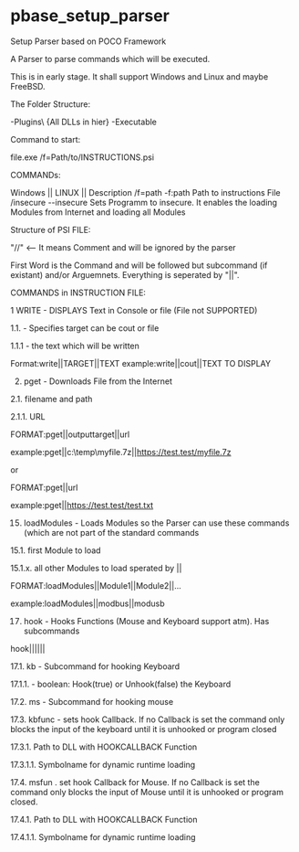 # pbase_setup_parser
Setup Parser based on POCO Framework

A Parser to parse commands which will be executed.

This is in early stage. It shall support Windows and Linux and maybe FreeBSD.

The Folder Structure:

-Plugins\ {All DLLs in hier}
-Executable

Command to start:

file.exe /f=Path/to/INSTRUCTIONS.psi

COMMANDs:

Windows   ||    LINUX    || Description
/f=path         -f:path       Path to instructions File
/insecure       --insecure    Sets Programm to insecure. It enables the loading Modules from Internet and loading all Modules

Structure of PSI FILE:

"//" <-- It means Comment and will be ignored by the parser

First Word is the Command and will be followed but subcommand (if existant) and/or Arguemnets. Everything is seperated by "||".

COMMANDS in INSTRUCTION FILE:

1 WRITE - DISPLAYS Text in Console or file (File not SUPPORTED)

1.1. <target> - Specifies target can be cout or file
  
1.1.1 <text> - the text which will be written
 
Format:write||TARGET||TEXT
example:write||cout||TEXT TO DISPLAY

2. pget - Downloads File from the Internet

2.1. <outputtarget><optional> filename and path
  
2.1.1. <required> URL
  
FORMAT:pget||outputtarget||url

example:pget||c:\temp\myfile.7z||https://test.test/myfile.7z

or

FORMAT:pget||url

example:pget||https://test.test/test.txt

15. loadModules - Loads Modules so the Parser can use these commands (which are not part of the standard commands

15.1. <required> first Module to load
  
15.1.x. all other Modules to load sperated by ||

FORMAT:loadModules||Module1||Module2||...

example:loadModules||modbus||modusb

17. hook - Hooks Functions (Mouse and Keyboard support atm). Has subcommands

hook||<required subcommand>||<required first argument>||<required second argument if subcommand is either kbfunc or msfunc>

17.1. kb - Subcommand for hooking Keyboard

17.1.1. - boolean: Hook(true) or Unhook(false) the Keyboard

17.2. ms - Subcommand for hooking mouse

17.3. kbfunc - sets hook Callback. If no Callback is set the command only blocks the input of the keyboard until it is unhooked or program closed

17.3.1. Path to DLL with HOOKCALLBACK Function

17.3.1.1. Symbolname for dynamic runtime loading

17.4. msfun . set hook Callback for Mouse. If no Callback is set the command only blocks the input of Mouse until it is unhooked or program closed.

17.4.1. Path to DLL with HOOKCALLBACK Function

17.4.1.1. Symbolname for dynamic runtime loading

